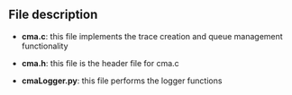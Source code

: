 ## File description 

* **cma.c**: this file implements the trace creation and queue management functionality

* **cma.h**: this file is the header file for cma.c

* **cmaLogger.py**: this file performs the logger functions
